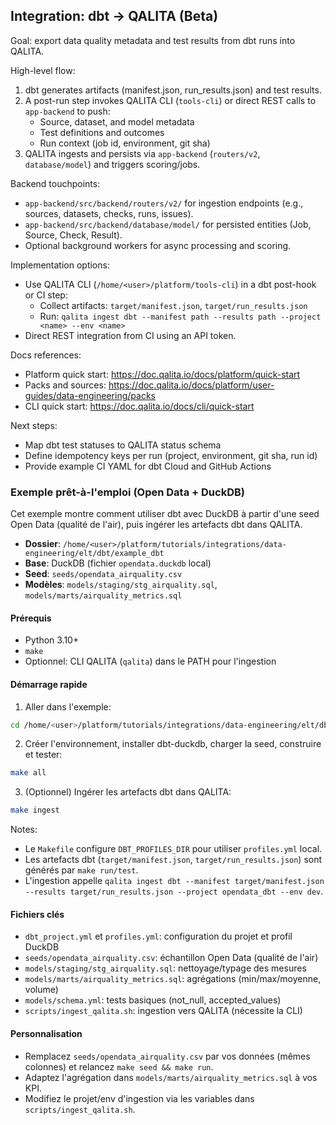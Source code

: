 ## Integration: dbt → QALITA (Beta)

Goal: export data quality metadata and test results from dbt runs into QALITA.

High-level flow:

1. dbt generates artifacts (manifest.json, run_results.json) and test results.
2. A post-run step invokes QALITA CLI (`tools-cli`) or direct REST calls to `app-backend` to push:
   - Source, dataset, and model metadata
   - Test definitions and outcomes
   - Run context (job id, environment, git sha)
3. QALITA ingests and persists via `app-backend` (`routers/v2`, `database/model`) and triggers scoring/jobs.

Backend touchpoints:

- `app-backend/src/backend/routers/v2/` for ingestion endpoints (e.g., sources, datasets, checks, runs, issues).
- `app-backend/src/backend/database/model/` for persisted entities (Job, Source, Check, Result).
- Optional background workers for async processing and scoring.

Implementation options:

- Use QALITA CLI (`/home/<user>/platform/tools-cli`) in a dbt post-hook or CI step:
  - Collect artifacts: `target/manifest.json`, `target/run_results.json`
  - Run: `qalita ingest dbt --manifest path --results path --project <name> --env <name>`
- Direct REST integration from CI using an API token.

Docs references:

- Platform quick start: https://doc.qalita.io/docs/platform/quick-start
- Packs and sources: https://doc.qalita.io/docs/platform/user-guides/data-engineering/packs
- CLI quick start: https://doc.qalita.io/docs/cli/quick-start

Next steps:

- Map dbt test statuses to QALITA status schema
- Define idempotency keys per run (project, environment, git sha, run id)
- Provide example CI YAML for dbt Cloud and GitHub Actions


### Exemple prêt-à-l'emploi (Open Data + DuckDB)

Cet exemple montre comment utiliser dbt avec DuckDB à partir d'une seed Open Data (qualité de l'air), puis ingérer les artefacts dbt dans QALITA.

- **Dossier**: `/home/<user>/platform/tutorials/integrations/data-engineering/elt/dbt/example_dbt`
- **Base**: DuckDB (fichier `opendata.duckdb` local)
- **Seed**: `seeds/opendata_airquality.csv`
- **Modèles**: `models/staging/stg_airquality.sql`, `models/marts/airquality_metrics.sql`

#### Prérequis

- Python 3.10+
- `make`
- Optionnel: CLI QALITA (`qalita`) dans le PATH pour l'ingestion

#### Démarrage rapide

1. Aller dans l'exemple:
```bash
cd /home/<user>/platform/tutorials/integrations/data-engineering/elt/dbt/example_dbt
```
2. Créer l'environnement, installer dbt-duckdb, charger la seed, construire et tester:
```bash
make all
```
3. (Optionnel) Ingérer les artefacts dbt dans QALITA:
```bash
make ingest
```

Notes:
- Le `Makefile` configure `DBT_PROFILES_DIR` pour utiliser `profiles.yml` local.
- Les artefacts dbt (`target/manifest.json`, `target/run_results.json`) sont générés par `make run/test`.
- L'ingestion appelle `qalita ingest dbt --manifest target/manifest.json --results target/run_results.json --project opendata_dbt --env dev`.

#### Fichiers clés

- `dbt_project.yml` et `profiles.yml`: configuration du projet et profil DuckDB
- `seeds/opendata_airquality.csv`: échantillon Open Data (qualité de l'air)
- `models/staging/stg_airquality.sql`: nettoyage/typage des mesures
- `models/marts/airquality_metrics.sql`: agrégations (min/max/moyenne, volume)
- `models/schema.yml`: tests basiques (not_null, accepted_values)
- `scripts/ingest_qalita.sh`: ingestion vers QALITA (nécessite la CLI)

#### Personnalisation

- Remplacez `seeds/opendata_airquality.csv` par vos données (mêmes colonnes) et relancez `make seed && make run`.
- Adaptez l'agrégation dans `models/marts/airquality_metrics.sql` à vos KPI.
- Modifiez le projet/env d'ingestion via les variables dans `scripts/ingest_qalita.sh`.
